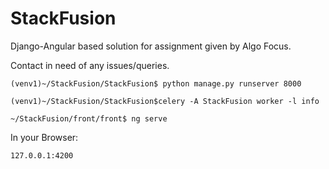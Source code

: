 # StackFusion

Django-Angular based solution for assignment given by Algo Focus.

Contact in need of any issues/queries. 

`(venv1)~/StackFusion/StackFusion$ python manage.py runserver 8000`

`(venv1)~/StackFusion/StackFusion$celery -A StackFusion worker -l info `

`~/StackFusion/front/front$ ng serve`

In your Browser:

`127.0.0.1:4200`
